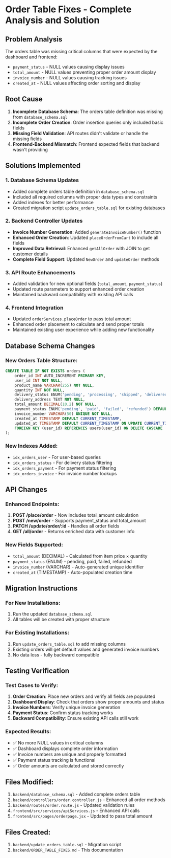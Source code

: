 # Order Table Fixes - Complete Analysis and Solution

## Problem Analysis
The orders table was missing critical columns that were expected by the dashboard and frontend:
- `payment_status` - NULL values causing display issues
- `total_amount` - NULL values preventing proper order amount display  
- `invoice_number` - NULL values causing tracking issues
- `created_at` - NULL values affecting order sorting and display

## Root Cause
1. **Incomplete Database Schema**: The orders table definition was missing from `database_schema.sql`
2. **Incomplete Order Creation**: Order insertion queries only included basic fields
3. **Missing Field Validation**: API routes didn't validate or handle the missing fields
4. **Frontend-Backend Mismatch**: Frontend expected fields that backend wasn't providing

## Solutions Implemented

### 1. Database Schema Updates
- Added complete orders table definition in `database_schema.sql`
- Included all required columns with proper data types and constraints
- Added indexes for better performance
- Created migration script `update_orders_table.sql` for existing databases

### 2. Backend Controller Updates
- **Invoice Number Generation**: Added `generateInvoiceNumber()` function
- **Enhanced Order Creation**: Updated `placeOrderFromCart` to include all fields
- **Improved Data Retrieval**: Enhanced `getAllOrder` with JOIN to get customer details
- **Complete Field Support**: Updated `NewOrder` and `updateOrder` methods

### 3. API Route Enhancements
- Added validation for new optional fields (`total_amount`, `payment_status`)
- Updated route parameters to support enhanced order creation
- Maintained backward compatibility with existing API calls

### 4. Frontend Integration
- Updated `orderServices.placeOrder` to pass total amount
- Enhanced order placement to calculate and send proper totals
- Maintained existing user experience while adding new functionality

## Database Schema Changes

### New Orders Table Structure:
```sql
CREATE TABLE IF NOT EXISTS orders (
    order_id INT AUTO_INCREMENT PRIMARY KEY,
    user_id INT NOT NULL,
    product_name VARCHAR(255) NOT NULL,
    quantity INT NOT NULL,
    delivery_status ENUM('pending', 'processing', 'shipped', 'delivered', 'cancelled') DEFAULT 'pending',
    delivery_address TEXT NOT NULL,
    total_amount DECIMAL(10,2) NOT NULL,
    payment_status ENUM('pending', 'paid', 'failed', 'refunded') DEFAULT 'pending',
    invoice_number VARCHAR(50) UNIQUE NOT NULL,
    created_at TIMESTAMP DEFAULT CURRENT_TIMESTAMP,
    updated_at TIMESTAMP DEFAULT CURRENT_TIMESTAMP ON UPDATE CURRENT_TIMESTAMP,
    FOREIGN KEY (user_id) REFERENCES users(user_id) ON DELETE CASCADE
);
```

### New Indexes Added:
- `idx_orders_user` - For user-based queries
- `idx_orders_status` - For delivery status filtering
- `idx_orders_payment` - For payment status filtering  
- `idx_orders_invoice` - For invoice number lookups

## API Changes

### Enhanced Endpoints:
1. **POST /place/order** - Now includes total_amount calculation
2. **POST /new/order** - Supports payment_status and total_amount
3. **PATCH /update/order/:id** - Handles all order fields
4. **GET /all/order** - Returns enriched data with customer info

### New Fields Supported:
- `total_amount` (DECIMAL) - Calculated from item price × quantity
- `payment_status` (ENUM) - pending, paid, failed, refunded
- `invoice_number` (VARCHAR) - Auto-generated unique identifier
- `created_at` (TIMESTAMP) - Auto-populated creation time

## Migration Instructions

### For New Installations:
1. Run the updated `database_schema.sql`
2. All tables will be created with proper structure

### For Existing Installations:
1. Run `update_orders_table.sql` to add missing columns
2. Existing orders will get default values and generated invoice numbers
3. No data loss - fully backward compatible

## Testing Verification

### Test Cases to Verify:
1. **Order Creation**: Place new orders and verify all fields are populated
2. **Dashboard Display**: Check that orders show proper amounts and status
3. **Invoice Numbers**: Verify unique invoice generation
4. **Payment Status**: Confirm status tracking works
5. **Backward Compatibility**: Ensure existing API calls still work

### Expected Results:
- ✅ No more NULL values in critical columns
- ✅ Dashboard displays complete order information
- ✅ Invoice numbers are unique and properly formatted
- ✅ Payment status tracking is functional
- ✅ Order amounts are calculated and stored correctly

## Files Modified:
1. `backend/database_schema.sql` - Added complete orders table
2. `backend/controllers/order.controller.js` - Enhanced all order methods
3. `backend/routes/order.route.js` - Updated validation rules
4. `frontend/src/services/apiServices.js` - Enhanced API calls
5. `frontend/src/pages/orderpage.jsx` - Updated to pass total amount

## Files Created:
1. `backend/update_orders_table.sql` - Migration script
2. `backend/ORDER_TABLE_FIXES.md` - This documentation
